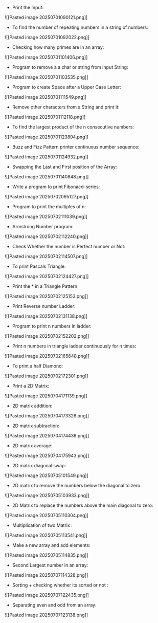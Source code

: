 - Print the Input:

![[Pasted image 20250701090121.png]]

- To find the number of repeating numbers in a string of numbers:

![[Pasted image 20250701092022.png]]

- Checking how many primes are in an array:

![[Pasted image 20250701101406.png]]

- Program to remove a a char or string from  Input String:

![[Pasted image 20250701103535.png]]

- Program to create Space after a Upper Case Letter:

![[Pasted image 20250701111549.png]]

- Remove other characters from a String and print it:

![[Pasted image 20250701112118.png]]

- To find the largest product of the n consecutive numbers:

![[Pasted image 20250701123804.png]]

- Buzz and Fizz Pattern printer continuous number sequence:

![[Pasted image 20250701124932.png]]

- Swapping the Last and First position of the Array:
 
![[Pasted image 20250701140848.png]]

- Write a program to print Fibonacci series:

![[Pasted image 20250702095127.png]]

- Program to print the multiples of n:

![[Pasted image 20250702111039.png]]

- Armstrong Number program:

![[Pasted image 20250702112240.png]]

- Check  Whether the number is Perfect number or Not:

![[Pasted image 20250702114507.png]]

- To print Pascals Triangle:

![[Pasted image 20250702124427.png]]

- Print the * in a Triangle Pattern:

![[Pasted image 20250702125153.png]]


- Print Reverse number Ladder:

![[Pasted image 20250702131138.png]]

- Program to print n numbers in ladder:

![[Pasted image 20250702152202.png]]

- Print n numbers in  triangle ladder continuously for n times: 

![[Pasted image 20250702165648.png]]

- To print a half Diamond:

![[Pasted image 20250702172301.png]]

- Print a 2D Matrix:

![[Pasted image 20250704171139.png]]

- 2D matrix addition:

![[Pasted image 20250704173326.png]]

- 2D matrix subtraction:

![[Pasted image 20250704174438.png]]

- 2D matrix average:

![[Pasted image 20250704175943.png]]

- 2D matrix diagonal swap:

![[Pasted image 20250705101549.png]]

- 2D matrix to remove the numbers below the diagonal to  zero:

![[Pasted image 20250705103933.png]]

- 2D Matrix to replace the numbers above the main diagonal to zero:

![[Pasted image 20250705110304.png]]

- Multiplication of two Matrix :

![[Pasted image 20250705113541.png]]

- Make a new array and add elements:

![[Pasted image 20250705114835.png]]

- Second Largest number in an array:

![[Pasted image 20250707114328.png]]

- Sorting + checking whether its sorted or not :

![[Pasted image 20250707122435.png]]

- Separating even and odd from an array: 

![[Pasted image 20250707123138.png]]
